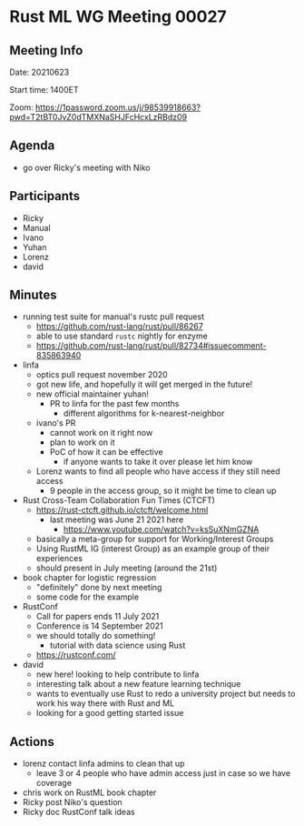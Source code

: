 
# Rust ML WG Meeting 00027 

## Meeting Info

Date: 20210623

Start time: 1400ET

Zoom: https://1password.zoom.us/j/98539918663?pwd=T2tBT0JvZ0dTMXNaSHJFcHcxLzRBdz09 

## Agenda

- go over Ricky's meeting with Niko

## Participants

- Ricky 
- Manual
- Ivano
- Yuhan
- Lorenz
- david 

## Minutes

- running test suite for manual's rustc pull request
  - https://github.com/rust-lang/rust/pull/86267 
  - able to use standard `rustc` nightly for enzyme
  - https://github.com/rust-lang/rust/pull/82734#issuecomment-835863940 
- linfa
  - optics pull request november 2020
  - got new life, and hopefully it will get merged in the future! 
  - new official maintainer yuhan! 
      - PR to linfa for the past few months 
          - different algorithms for k-nearest-neighbor 
  - ivano's PR
      - cannot work on it right now 
      - plan to work on it 
      - PoC of how it can be effective 
          - if anyone wants to take it over please let him know 
  - Lorenz wants to find all people who have access if they still need access 
    - 9 people in the access group, so it might be time to clean up  
- Rust Cross-Team Collaboration Fun Times (CTCFT)
  - https://rust-ctcft.github.io/ctcft/welcome.html 
    - last meeting was June 21 2021 here 
      - https://www.youtube.com/watch?v=ksSuXNmGZNA
  - basically a meta-group for support for Working/Interest Groups
  - Using RustML IG (interest Group) as an example group of their experiences
  - should present in July meeting (around the 21st)
- book chapter for logistic regression 
  - "definitely" done by next meeting 
  - some code for the example 
- RustConf
  - Call for papers ends 11 July 2021
  - Conference is 14 September 2021
  - we should totally do something! 
    - tutorial with data science using Rust
  - https://rustconf.com/ 
- david
  - new here! looking to help contribute to linfa
  - interesting talk about a new feature learning technique
  - wants to eventually use Rust to redo a university project but needs to work his way there with Rust and ML
  - looking for a good getting started issue 
## Actions

- lorenz contact linfa admins to clean that up 
  - leave 3 or 4 people who have admin access just in case so we have coverage 
- chris work on RustML book chapter
- Ricky post Niko's question 
- Ricky doc RustConf talk ideas